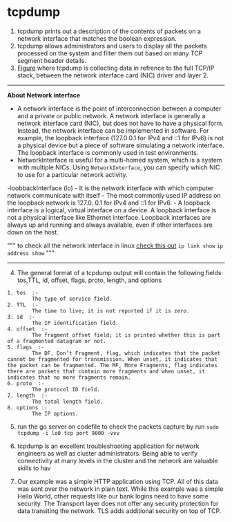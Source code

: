 
# tcpdump

1. tcpdump prints out a description of the contents of packets on a network interface that
matches the boolean expression.
2. tcpdump allows administrators and users to display all the packets processed on the system
and filter them out based on many TCP segment header details.
3. [Figure](tcpdumpPacketCapture.png) where tcpdump is collecting data in refrence to the full TCP/IP stack, between the network
interface card (NIC) driver and layer 2. 


-------------------------------------------------------------------------------------------------------------------------------------------------------------------
**About Network interface**

- A network interface is the point of interconnection between a computer and a private or public network. A network interface is generally a network interface card (NIC), but does not have to have a physical form. Instead, the network interface can be implemented in software. For example, the loopback interface (127.0.0.1 for IPv4 and ::1 for IPv6) is not a physical device but a piece of software simulating a network interface. The loopback interface is commonly used in test environments.
- NetworkInterface is useful for a multi-homed system, which is a system with multiple NICs. Using ```NetworkInterface```, you can specify which NIC to use for a particular network activity.

-loobbackInterface (lo) 
        - It is the network interface with which computer network communicate with itself
        - The most commonly used IP address on the loopback network is 127.0. 0.1 for IPv4 and ::1 for IPv6.
        - A loopback interface is a logical, virtual interface on a device. A loopback interface is not a
            physical interface like Ethernet interface. Loopback interfaces are always up and running and
            always available, even if other interfaces are down on the host.


"""
    to check all the network interface in linux [check this out](./assets/allNetworkInterface.png )
        ``` ip link show ```
        ``` ip address show ```
"""


---------------------------------------------------------------------------------------------------------------------------------------------------------------


4. The general format of a tcpdump output will contain the following fields: tos,TTL, id,
offset, flags, proto, length, and options

```
1. tos  :-
        The type of service field.
2. TTL  :-
        The time to live; it is not reported if it is zero.
3. id  :- 
        The IP identification field.
4. offset  :-
        The fragment offset field; it is printed whether this is part of a fragmented datagram or not.
5. flags  :- 
        The DF, Don’t Fragment, flag, which indicates that the packet cannot be fragmented for transmission. When unset, it indicates that the packet can be fragmented. The MF, More Fragments, flag indicates there are packets that contain more fragments and when unset, it indicates that no more fragments remain.
6. proto  :- 
        The protocol ID field.
7. length  :- 
        The total length field.
8. options :- 
        The IP options.
```


5. run the go server on codefile to check the packets capture by 
    run ``` sudo tcpdump -i lo0 tcp port 9000 -vvv ```



6. tcpdump is an excellent troubleshooting application for network engineers as well as cluster administrators. Being able to verify connectivity at many levels in the cluster and the network are valuable skills to hav


7. Our example was a simple HTTP application using TCP. All of this data was sent over the network in plain text. While this example was a simple Hello World, other requests like our bank logins need to have some security. The Transport layer does not offer any security protection for data transiting the network. TLS adds additional security on top of TCP.



































